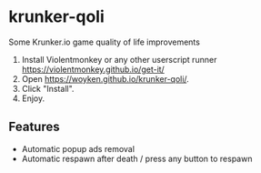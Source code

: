 # krunker-qoli
Some Krunker.io game quality of life improvements

1. Install Violentmonkey or any other userscript runner <https://violentmonkey.github.io/get-it/>
2. Open <https://woyken.github.io/krunker-qoli/>.
3. Click "Install".
4. Enjoy.

## Features
* Automatic popup ads removal
* Automatic respawn after death / press any button to respawn
